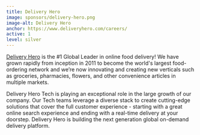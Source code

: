 ```yaml
---
title: Delivery Hero
image: sponsors/delivery-hero.png
image-alt: Delivery Hero
anchor: https://www.deliveryhero.com/careers/
active: 1
level: silver
---
```


[Delivery Hero](https://www.deliveryhero.com/careers/) is the #1 Global Leader in online food delivery! We have grown rapidly from inception in 2011 to become the world's largest food-ordering network and we’re now innovating and creating new verticals such as groceries, pharmacies, flowers, and other convenience articles in multiple markets.
 
Delivery Hero Tech is playing an exceptional role in the large growth of our company. Our Tech teams leverage a diverse stack to create cutting-edge solutions that cover the full customer experience - starting with a great online search experience and ending with a real-time delivery at your doorstep. Delivery Hero is building the next generation global on-demand delivery platform.



